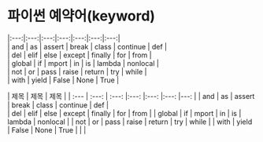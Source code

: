 # 파이썬 예약어(keyword)
|:---:|:---:|:---:|:---:|:---:|:---:|:---:|  
| and | as | assert | break | class | continue | def |  
| del | elif | else | except | finally | for | from |  
| global | if | mport | in | is | lambda | nonlocal |  
| not | or | pass | raise | return | try | while |  
| with | yield | False | None | True |  

| 제목 | 제목 | 제목 |
| :--- | :---: | :---: |:---: |:---: |:---: |---: |
| and | as | assert | break | class | continue | def |  
| del | elif | else | except | finally | for | from |
| global | if | mport | in | is | lambda | nonlocal |
| not | or | pass | raise | return | try | while |
| with | yield | False | None | True |  |  |
